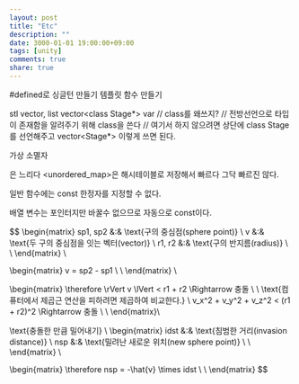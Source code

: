 ```yaml
---
layout: post
title: "Etc"
description: ""
date: 3000-01-01 19:00:00+09:00
tags: [unity]
comments: true
share: true
---
```


#defined로 싱글턴 만들기
템플릿 함수 만들기

stl vector, list
vector<class Stage*> var // class를 왜쓰지?
// 전방선언으로 타입이 존재함을 알려주기 위해 class을 쓴다
// 여기서 하지 않으려면 상단에 class Stage를 선언해주고 vector<Stage*> 이렇게 쓰면 된다.

가상 소멸자

<map>은 느리다
<unordered_map>은 해시테이블로 저장해서 빠르다
<string> 그닥 빠르진 않다.




일반 함수에는 const 한정자를 지정할 수 없다.



배열 변수는 포인터지만 바꿀수 없으므로 자동으로 const이다.


$$
\begin{matrix}
	sp1, sp2 &:& \text{구의 중심점(sphere point)} \\
	v &:& \text{두 구의 중심점을 잇는 벡터(vector)} \\
	r1, r2 &:& \text{구의 반지름(radius)} \\
	\\
\end{matrix} \\

\begin{matrix}
	v = sp2 - sp1 \\
	\\
\end{matrix} \\

\begin{matrix}
	\therefore \rVert v \lVert < r1 + r2 \Rightarrow 충돌 \\
	\\
	\text{컴퓨터에서 제곱근 연산을 피하려면 제곱하여 비교한다.} \\
	v_x^2 + v_y^2 + v_z^2 < (r1 + r2)^2 \Rightarrow 충돌 \\
	\\
\end{matrix}\\

\text{충돌한 만큼 밀어내기} \\
\begin{matrix}
	idst &:& \text{침범한 거리(invasion distance)} \\
	nsp &:& \text{밀려난 새로운 위치(new sphere point)} \\
	\\
\end{matrix} \\

\begin{matrix}
	\therefore nsp = -\hat{v} \times idst \\
	\\
\end{matrix}
$$
